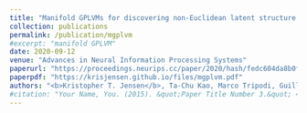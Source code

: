 ```yaml
---
title: "Manifold GPLVMs for discovering non-Euclidean latent structure in neural data"
collection: publications
permalink: /publication/mgplvm
#excerpt: "manifold GPLVM"
date: 2020-09-12
venue: "Advances in Neural Information Processing Systems"
paperurl: "https://proceedings.neurips.cc/paper/2020/hash/fedc604da8b0f9af74b6cfc0fab2163c-Abstract.html"
paperpdf: "https://krisjensen.github.io/files/mgplvm.pdf"
authors: "<b>Kristopher T. Jensen</b>, Ta-Chu Kao, Marco Tripodi, Guillaume Hennequin"
#citation: "Your Name, You. (2015). &quot;Paper Title Number 3.&quot; <i>Journal 1</i>. 1(3)."
---
```

